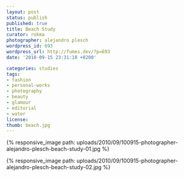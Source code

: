 ```yaml
---
layout: post
status: publish
published: true
title: Beach Study
curator: rokma
photographer: alejandro plesch
wordpress_id: 693
wordpress_url: http://fumes.dev/?p=693
date: '2010-09-15 23:31:18 +0200'

categories: studies
tags:
- fashion
- personal-works
- photography
- beauty
- glamour
- editorial
- water
license:
thumb: beach.jpg
---
```


{% responsive_image path: uploads/2010/09/100915-photographer-alejandro-plesch-beach-study-01.jpg %}

{% responsive_image path: uploads/2010/09/100915-photographer-alejandro-plesch-beach-study-02.jpg %}

